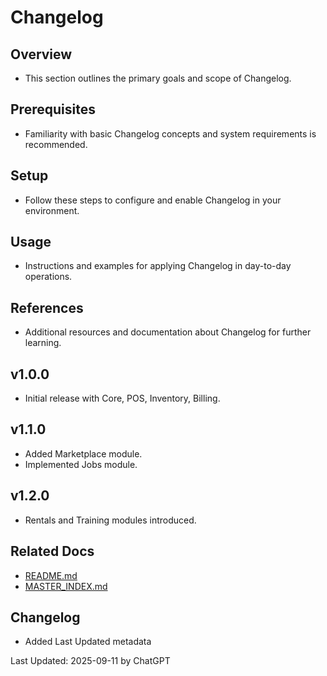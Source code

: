 # Changelog

## Overview
- This section outlines the primary goals and scope of Changelog.

## Prerequisites
- Familiarity with basic Changelog concepts and system requirements is recommended.

## Setup
- Follow these steps to configure and enable Changelog in your environment.

## Usage
- Instructions and examples for applying Changelog in day-to-day operations.

## References
- Additional resources and documentation about Changelog for further learning.


## v1.0.0
- Initial release with Core, POS, Inventory, Billing.  

## v1.1.0
- Added Marketplace module.  
- Implemented Jobs module.  

## v1.2.0
- Rentals and Training modules introduced.

## Related Docs
- [README.md](README.md)
- [MASTER_INDEX.md](MASTER_INDEX.md)


## Changelog
- Added Last Updated metadata

Last Updated: 2025-09-11 by ChatGPT
